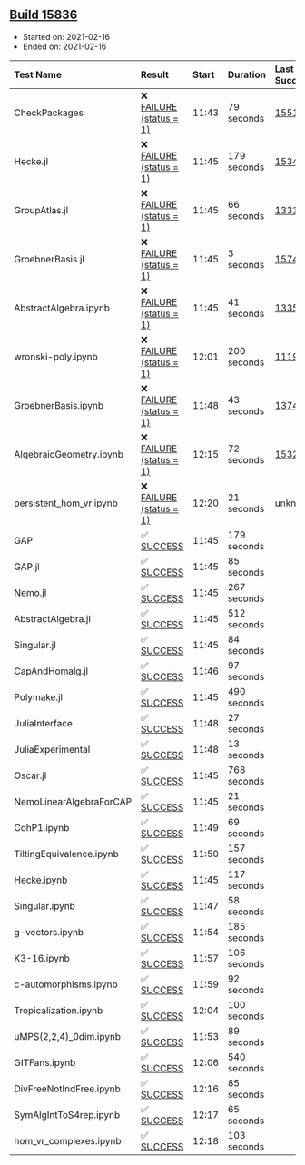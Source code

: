 ## [Build 15836](https://oscarci.mathematik.uni-kl.de/job/oscar/15836/)

* Started on: 2021-02-16
* Ended on: 2021-02-16

| Test Name    | Result | Start | Duration | Last Success | First Failure |
|:-------------|:-------|:------|:---------|:-------------|:--------------|
| CheckPackages | ❌ [FAILURE (status = 1)](https://oscarci.mathematik.uni-kl.de/job/oscar/15836/artifact/logs/build-15836/CheckPackages.log) | 11:43 | 79 seconds | [15514](https://oscarci.mathematik.uni-kl.de/job/oscar/15514/) | [15515](https://oscarci.mathematik.uni-kl.de/job/oscar/15515/) |
| Hecke.jl | ❌ [FAILURE (status = 1)](https://oscarci.mathematik.uni-kl.de/job/oscar/15836/artifact/logs/build-15836/Hecke.jl.log) | 11:45 | 179 seconds | [15344](https://oscarci.mathematik.uni-kl.de/job/oscar/15344/) | [15348](https://oscarci.mathematik.uni-kl.de/job/oscar/15348/) |
| GroupAtlas.jl | ❌ [FAILURE (status = 1)](https://oscarci.mathematik.uni-kl.de/job/oscar/15836/artifact/logs/build-15836/GroupAtlas.jl.log) | 11:45 | 66 seconds | [13311](https://oscarci.mathematik.uni-kl.de/job/oscar/13311/) | [13312](https://oscarci.mathematik.uni-kl.de/job/oscar/13312/) |
| GroebnerBasis.jl | ❌ [FAILURE (status = 1)](https://oscarci.mathematik.uni-kl.de/job/oscar/15836/artifact/logs/build-15836/GroebnerBasis.jl.log) | 11:45 | 3 seconds | [15745](https://oscarci.mathematik.uni-kl.de/job/oscar/15745/) | [15746](https://oscarci.mathematik.uni-kl.de/job/oscar/15746/) |
| AbstractAlgebra.ipynb | ❌ [FAILURE (status = 1)](https://oscarci.mathematik.uni-kl.de/job/oscar/15836/artifact/logs/build-15836/AbstractAlgebra.ipynb.log) | 11:45 | 41 seconds | [13355](https://oscarci.mathematik.uni-kl.de/job/oscar/13355/) | [13356](https://oscarci.mathematik.uni-kl.de/job/oscar/13356/) |
| wronski-poly.ipynb | ❌ [FAILURE (status = 1)](https://oscarci.mathematik.uni-kl.de/job/oscar/15836/artifact/logs/build-15836/wronski-poly.ipynb.log) | 12:01 | 200 seconds | [11192](https://oscarci.mathematik.uni-kl.de/job/oscar/11192/) | [11193](https://oscarci.mathematik.uni-kl.de/job/oscar/11193/) |
| GroebnerBasis.ipynb | ❌ [FAILURE (status = 1)](https://oscarci.mathematik.uni-kl.de/job/oscar/15836/artifact/logs/build-15836/GroebnerBasis.ipynb.log) | 11:48 | 43 seconds | [13748](https://oscarci.mathematik.uni-kl.de/job/oscar/13748/) | [13749](https://oscarci.mathematik.uni-kl.de/job/oscar/13749/) |
| AlgebraicGeometry.ipynb | ❌ [FAILURE (status = 1)](https://oscarci.mathematik.uni-kl.de/job/oscar/15836/artifact/logs/build-15836/AlgebraicGeometry.ipynb.log) | 12:15 | 72 seconds | [15322](https://oscarci.mathematik.uni-kl.de/job/oscar/15322/) | [15323](https://oscarci.mathematik.uni-kl.de/job/oscar/15323/) |
| persistent_hom_vr.ipynb | ❌ [FAILURE (status = 1)](https://oscarci.mathematik.uni-kl.de/job/oscar/15836/artifact/logs/build-15836/persistent_hom_vr.ipynb.log) | 12:20 | 21 seconds | unknown | unknown |
| GAP | ✅ [SUCCESS](https://oscarci.mathematik.uni-kl.de/job/oscar/15836/artifact/logs/build-15836/GAP.log) | 11:45 | 179 seconds |  |  |
| GAP.jl | ✅ [SUCCESS](https://oscarci.mathematik.uni-kl.de/job/oscar/15836/artifact/logs/build-15836/GAP.jl.log) | 11:45 | 85 seconds |  |  |
| Nemo.jl | ✅ [SUCCESS](https://oscarci.mathematik.uni-kl.de/job/oscar/15836/artifact/logs/build-15836/Nemo.jl.log) | 11:45 | 267 seconds |  |  |
| AbstractAlgebra.jl | ✅ [SUCCESS](https://oscarci.mathematik.uni-kl.de/job/oscar/15836/artifact/logs/build-15836/AbstractAlgebra.jl.log) | 11:45 | 512 seconds |  |  |
| Singular.jl | ✅ [SUCCESS](https://oscarci.mathematik.uni-kl.de/job/oscar/15836/artifact/logs/build-15836/Singular.jl.log) | 11:45 | 84 seconds |  |  |
| CapAndHomalg.jl | ✅ [SUCCESS](https://oscarci.mathematik.uni-kl.de/job/oscar/15836/artifact/logs/build-15836/CapAndHomalg.jl.log) | 11:46 | 97 seconds |  |  |
| Polymake.jl | ✅ [SUCCESS](https://oscarci.mathematik.uni-kl.de/job/oscar/15836/artifact/logs/build-15836/Polymake.jl.log) | 11:45 | 490 seconds |  |  |
| JuliaInterface | ✅ [SUCCESS](https://oscarci.mathematik.uni-kl.de/job/oscar/15836/artifact/logs/build-15836/JuliaInterface.log) | 11:48 | 27 seconds |  |  |
| JuliaExperimental | ✅ [SUCCESS](https://oscarci.mathematik.uni-kl.de/job/oscar/15836/artifact/logs/build-15836/JuliaExperimental.log) | 11:48 | 13 seconds |  |  |
| Oscar.jl | ✅ [SUCCESS](https://oscarci.mathematik.uni-kl.de/job/oscar/15836/artifact/logs/build-15836/Oscar.jl.log) | 11:45 | 768 seconds |  |  |
| NemoLinearAlgebraForCAP | ✅ [SUCCESS](https://oscarci.mathematik.uni-kl.de/job/oscar/15836/artifact/logs/build-15836/NemoLinearAlgebraForCAP.log) | 11:45 | 21 seconds |  |  |
| CohP1.ipynb | ✅ [SUCCESS](https://oscarci.mathematik.uni-kl.de/job/oscar/15836/artifact/logs/build-15836/CohP1.ipynb.log) | 11:49 | 69 seconds |  |  |
| TiltingEquivalence.ipynb | ✅ [SUCCESS](https://oscarci.mathematik.uni-kl.de/job/oscar/15836/artifact/logs/build-15836/TiltingEquivalence.ipynb.log) | 11:50 | 157 seconds |  |  |
| Hecke.ipynb | ✅ [SUCCESS](https://oscarci.mathematik.uni-kl.de/job/oscar/15836/artifact/logs/build-15836/Hecke.ipynb.log) | 11:45 | 117 seconds |  |  |
| Singular.ipynb | ✅ [SUCCESS](https://oscarci.mathematik.uni-kl.de/job/oscar/15836/artifact/logs/build-15836/Singular.ipynb.log) | 11:47 | 58 seconds |  |  |
| g-vectors.ipynb | ✅ [SUCCESS](https://oscarci.mathematik.uni-kl.de/job/oscar/15836/artifact/logs/build-15836/g-vectors.ipynb.log) | 11:54 | 185 seconds |  |  |
| K3-16.ipynb | ✅ [SUCCESS](https://oscarci.mathematik.uni-kl.de/job/oscar/15836/artifact/logs/build-15836/K3-16.ipynb.log) | 11:57 | 106 seconds |  |  |
| c-automorphisms.ipynb | ✅ [SUCCESS](https://oscarci.mathematik.uni-kl.de/job/oscar/15836/artifact/logs/build-15836/c-automorphisms.ipynb.log) | 11:59 | 92 seconds |  |  |
| Tropicalization.ipynb | ✅ [SUCCESS](https://oscarci.mathematik.uni-kl.de/job/oscar/15836/artifact/logs/build-15836/Tropicalization.ipynb.log) | 12:04 | 100 seconds |  |  |
| uMPS(2,2,4)_0dim.ipynb | ✅ [SUCCESS](https://oscarci.mathematik.uni-kl.de/job/oscar/15836/artifact/logs/build-15836/uMPS-2-2-4-_0dim.ipynb.log) | 11:53 | 89 seconds |  |  |
| GITFans.ipynb | ✅ [SUCCESS](https://oscarci.mathematik.uni-kl.de/job/oscar/15836/artifact/logs/build-15836/GITFans.ipynb.log) | 12:06 | 540 seconds |  |  |
| DivFreeNotIndFree.ipynb | ✅ [SUCCESS](https://oscarci.mathematik.uni-kl.de/job/oscar/15836/artifact/logs/build-15836/DivFreeNotIndFree.ipynb.log) | 12:16 | 85 seconds |  |  |
| SymAlgIntToS4rep.ipynb | ✅ [SUCCESS](https://oscarci.mathematik.uni-kl.de/job/oscar/15836/artifact/logs/build-15836/SymAlgIntToS4rep.ipynb.log) | 12:17 | 65 seconds |  |  |
| hom_vr_complexes.ipynb | ✅ [SUCCESS](https://oscarci.mathematik.uni-kl.de/job/oscar/15836/artifact/logs/build-15836/hom_vr_complexes.ipynb.log) | 12:18 | 103 seconds |  |  |
